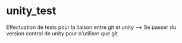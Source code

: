 # unity_test
Effectuation de tests pour la liaison entre git et unity --> Se passer du version control de unity pour n'utiliser que git
